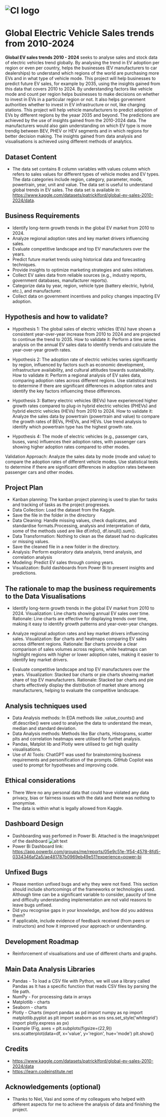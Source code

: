 
# ![CI logo](https://codeinstitute.s3.amazonaws.com/fullstack/ci_logo_small.png)

# Global Electric Vehicle Sales trends from 2010-2024

**Global EV sales trends 2010 - 2024** seeks to analyse sales and stock data of electric vehicles trend globally. By analysing the trend in EV adoption per region or even per country, helps the businesses (EV manufacturers to car dealerships) to understand which regions of the world are purchasing more EVs and in what type of vehicle mode. This project will help businesses to predict future EV sales, for example by 2035, using the insights gained from this data that covers 2010 to 2024. By understanding factors like vehicle mode and count per region helps businesses to make decisions on whether to invest in EVs in a particular region or not. It also helps gorvenment authorities whether to invest in EV infrastructure or not, like charging stations. This project will help vehicle manufacturers to predict adoption of EVs by different regions by the yeaar 2035 and beyond. The predictions are achieved by the use of insights gained from the 2010-2024 data.
The manufacturers would also gain understanding on which EV type is more trendig between BEV, PHEV or HEV segments and in which regions for better decision making. The insights gained from data analysis and visualisations is achieved using different methods of analytics.


## Dataset Content
* The data set contains 8 column variables with values column which refers to sales values for different types of vehicle modes and EV types. The data categories include region, category, parameter, mode, powertrain, year, unit and value. The data set is useful to understand global trends in EV sales. The data set is available in: https://www.kaggle.com/datasets/patricklford/global-ev-sales-2010-2024/data.


## Business Requirements
* Identify long-term growth trends in the global EV market from 2010 to 2024.
* Analyze regional adoption rates and key market drivers influencing sales.
* Evaluate competitive landscape and top EV manufacturers over the years.
* Predict future market trends using historical data and forecasting techniques.
* Provide insights to optimize marketing strategies and sales initiatives.
* Collect EV sales data from reliable sources (e.g., industry reports, government databases, manufacturer reports).
* Categorize data by year, region, vehicle type (battery electric, hybrid, etc.), and manufacturer.
* Collect data on government incentives and policy changes impacting EV adoption. 


## Hypothesis and how to validate?
* Hypothesis 1: The global sales of electric vehicles (EVs) have shown a consistent year-over-year increase from 2010 to 2024 and are projected to continue the trend to 2035.
How to validate it: Perform a time series analysis on the annual EV sales data to identify trends and calculate the year-over-year growth rates.

* Hypothesis 2: The adoption rate of electric vehicles varies significantly by region, influenced by factors such as economic development, infrastructure availability, and cultural attitudes towards sustainability.
How to validate it: Perform a regional analysis of EV sales data, comparing adoption rates across different regions. Use statistical tests to determine if there are significant differences in adoption rates and identify the key factors influencing these differences.

* Hypothesis 3: Battery electric vehicles (BEVs) have experienced higher growth rates compared to plug-in hybrid electric vehicles (PHEVs) and hybrid electric vehicles (HEVs) from 2010 to 2024.
How to validate it: Analyze the sales data by powertrain (powertrain and value) to compare the growth rates of BEVs, PHEVs, and HEVs. Use trend analysis to identify which powertrain type has the highest growth rate.

* Hypothesis 4: The mode of electric vehicles (e.g., passenger cars, buses, vans) influences their adoption rates, with passenger cars showing higher adoption rates compared to other modes.

Validation Approach: Analyze the sales data by mode (mode and value) to compare the adoption rates of different vehicle modes. Use statistical tests to determine if there are significant differences in adoption rates between passenger cars and other modes.

## Project Plan
* Kanban planning: The kanban project planning is used to plan for tasks and tracking of tasks as the project progresses.
* Data Collection: Load the dataset from the Kaggle.
* Save the file in the folder in the directory
* Data Cleaning: Handle missing values, check duplicates, and standardise formats.Processing, analysis and interpretation of data, some of the methods used are like df.info(), df.isnull().sum().
* Data Transformation: Nothing to clean as the dataset had no duplicates or missing values.
* Save the cleaned file in a new folder in the directory.
* Analysis: Perform exploratory data analysis, trend analysis, and correlation analysis
* Modeling: Predict EV sales through coming years.
* Visualization: Build dashboards from Power Bi to present insights and predictions.

## The rationale to map the business requirements to the Data Visualisations
* Identify long-term growth trends in the global EV market from 2010 to 2024.
Visualization: Line charts showing annual EV sales over time.
Rationale: Line charts are effective for displaying trends over time, making it easy to identify growth patterns and year-over-year changes.

* Analyze regional adoption rates and key market drivers influencing sales.
Visualization: Bar charts and heatmaps comparing EV sales across different regions.
Rationale: Bar charts provide a clear comparison of sales volumes across regions, while heatmaps can highlight regions with higher or lower adoption rates, making it easier to identify key market drivers.

* Evaluate competitive landscape and top EV manufacturers over the years.
Visualization: Stacked bar charts or pie charts showing market share of top EV manufacturers.
Rationale: Stacked bar charts and pie charts effectively display the distribution of market share among manufacturers, helping to evaluate the competitive landscape.

## Analysis techniques used
* Data Analysis methods: In EDA methods like .value_counts() and df.describe() were used to analyse the data to understand the mean, median and standard deviation.
* Data Analysis methods: Methods like Bar charts, Histograms, scatter plts and correlation heatmaps were utilised for furthet analysis. 
* Pandas, Matplot lib and Plotly were utilised to get high quality visualisations.
* Use of AI Tools: ChatGPT was used for brainstorming business requirements and personification of the prompts. GitHub Copilot was used to prompt for hypotheses and improving code.


## Ethical considerations
* There Were no any personal data that could have violated any data privacy, bias or fairness issues with the data and there was nothing to anonymise.
* The data is within what is legally allowed from Kaggle.

## Dashboard Design
* Dashboarding was perfomed in Power Bi. Attached is the image/snippet of the dashboard ![alt text](image.png)
* Power Bi Dashboard link: https://app.powerbi.com/groups/me/reports/05e9c51e-1f54-4578-8fd5-0334346af2a5/ae481787b0969eb49e51?experience=power-bi


## Unfixed Bugs
* Please mention unfixed bugs and why they were not fixed. This section should include shortcomings of the frameworks or technologies used. Although time can be a significant variable to consider, paucity of time and difficulty understanding implementation are not valid reasons to leave bugs unfixed.
* Did you recognise gaps in your knowledge, and how did you address them?
* If applicable, include evidence of feedback received (from peers or instructors) and how it improved your approach or understanding.

## Development Roadmap
* Reinforcement of visualisations and use of different charts and graphs. 

## Main Data Analysis Libraries
* Pandas -  To load a CSV file with Python, we will use a library called Pandas as It has a specific function that reads CSV files by parsing the file path.
* NumPy - For processing data in arrays
* Matplotlib - charts 
* Seaborn - charts
* Plotly -  Charts
(import pandas as pd 
import numpy as np
import matplotlib.pyplot as plt
import seaborn as sns
sns.set_style('whitegrid')
import plotly.express as px)
* Example
(Fig, axes = plt.subplots(figsize=(22,9))
sns.scatterplot(data=df, x='value', y='region', hue='mode') 
plt.show()


## Credits 
* https://www.kaggle.com/datasets/patricklford/global-ev-sales-2010-2024/data
* https://learn.codeinstitute.net

## Acknowledgements (optional)
* Thanks to Niel, Vasi and some of my colleagues who helped with different aspects for me to achieve the analysis of data and finishing the project.